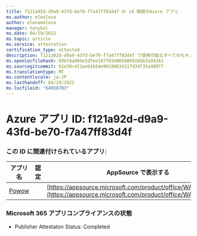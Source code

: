 ```yaml
---
title: f121a92d-d9a9-43fd-be70-f7a47ff83d4f の id 情報のAzure アプリ
ms.author: elmalova
author: elenamalova
manager: tonybal
ms.date: 04/19/2022
ms.topic: article
ms.service: attestation
certification_type: attested
description: f121a92d-d9a9-43fd-be70-f7a47ff83d4f で使用可能なすべてのセキュリティとコンプライアンス情報。
ms.openlocfilehash: 69bf4a066e5d7ee187f03d06b986928d62a94161
ms.sourcegitcommit: b1e50c421eeb1b54e99180634217d3df35a4897f
ms.translationtype: MT
ms.contentlocale: ja-JP
ms.lasthandoff: 04/19/2022
ms.locfileid: "64958703"
---
```

# <a name="azure-app-id-f121a92d-d9a9-43fd-be70-f7a47ff83d4f"></a>Azure アプリ ID: f121a92d-d9a9-43fd-be70-f7a47ff83d4f


### <a name="apps-associated-with-this-id"></a>この ID に関連付けられているアプリ:
| **アプリ名** | **認定** | **AppSource で表示する** |
|--------------|---------------|-----------------------|
| [Powow](../forward/WA200002952.md) |  | [https://appsource.microsoft.com/product/office/WA200002952](https://appsource.microsoft.com/product/office/WA200002952) |

### <a name="microsoft-365-app-compliance-status"></a>Microsoft 365 アプリコンプライアンスの状態
- Publisher Attestaton Status: Completed
